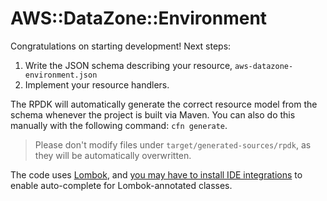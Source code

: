 # AWS::DataZone::Environment

Congratulations on starting development! Next steps:

1. Write the JSON schema describing your resource, `aws-datazone-environment.json`
1. Implement your resource handlers.

The RPDK will automatically generate the correct resource model from the schema whenever the project is built via Maven.
You can also do this manually with the following command: `cfn generate`.

> Please don't modify files under `target/generated-sources/rpdk`, as they will be automatically overwritten.

The code uses [Lombok](https://projectlombok.org/),
and [you may have to install IDE integrations](https://projectlombok.org/setup/overview) to enable auto-complete for
Lombok-annotated classes.
